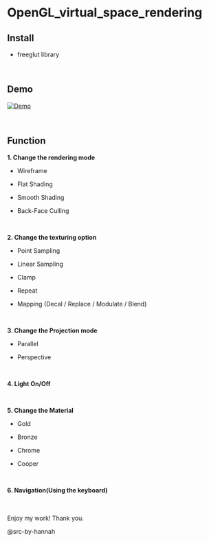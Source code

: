 # OpenGL_virtual_space_rendering

## Install
* freeglut library

<br>

## Demo
[![Demo](https://img.youtube.com/vi/yuIyBVcgTqk/0.jpg)](https://youtu.be/yuIyBVcgTqk)

<br>

## Function

<b>1. Change the rendering mode</b>

  - Wireframe

  - Flat Shading

  - Smooth Shading

  - Back-Face Culling

<br>

<b>2. Change the texturing option</b>

  - Point Sampling

  - Linear Sampling

  - Clamp

  - Repeat

  - Mapping (Decal / Replace / Modulate / Blend)

<br>

<b>3. Change the Projection mode</b>

  - Parallel

  - Perspective

<br>

<b>4. Light On/Off</b>

<br>

<b>5. Change the Material</b>

  - Gold

  - Bronze
  
  - Chrome
  
  - Cooper

<br>

<b>6. Navigation(Using the keyboard)</b>

<br><br>
Enjoy my work! Thank you.

@src-by-hannah

